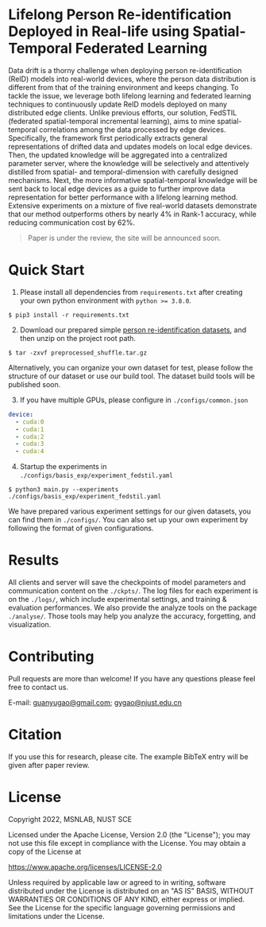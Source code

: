 # Lifelong Person Re-identification Deployed in Real-life using Spatial-Temporal Federated Learning

Data drift is a thorny challenge when deploying person re-identification (ReID) models into real-world devices, where the person data distribution is different from that of the training environment and keeps changing. To tackle the issue, we leverage both lifelong learning and federated learning techniques to continuously update ReID models deployed on many distributed edge clients. Unlike previous efforts, our solution, FedSTIL (federated spatial-temporal incremental learning), aims to mine spatial-temporal correlations among the data processed by edge devices. Specifically, the framework first periodically extracts general representations of drifted data and updates models on local edge devices. Then, the updated knowledge will be aggregated into a centralized parameter server, where the knowledge will be selectively and attentively distilled from spatial- and temporal-dimension with carefully designed mechanisms. Next, the more informative spatial-temporal knowledge will be sent back to local edge devices as a guide to further improve data representation for better performance with a lifelong learning method. Extensive experiments on a mixture of five real-world datasets demonstrate that our method outperforms others by nearly 4% in Rank-1 accuracy, while reducing communication cost by 62%. 

> Paper is under the review, the site will be announced soon.

# Quick Start

1. Please install all dependencies from `requirements.txt` after creating your own python environment with `python >= 3.8.0`.

```shell
$ pip3 install -r requirements.txt
```

2. Download our prepared simple [person re-identification datasets](https://drive.google.com/file/d/10NDQy0IZXupqXBhKfm3j7SwF08JBrE-w/view?usp=sharing), and then unzip on the project root path.  

```shell
$ tar -zxvf preprocessed_shuffle.tar.gz
```

Alternatively, you can organize your own dataset for test, please follow the structure of our dataset or use our build tool. The dataset build tools will be published soon.

3. If you have multiple GPUs, please configure in `./configs/common.json` 

```yaml
device:
  - cuda:0
  - cuda:1
  - cuda:2
  - cuda:3
  - cuda:4
```

4. Startup the experiments in `./configs/basis_exp/experiment_fedstil.yaml`

```shell
$ python3 main.py --experiments ./configs/basis_exp/experiment_fedstil.yaml
```

We have prepared various experiment settings for our given datasets, you can find them in `./configs/`. You can also set up your own experiment by following the format of given configurations.

# Results

All clients and server will save the checkpoints of model parameters and communication content on the `./ckpts/`. The log files for each experiment is on the `./logs/`, which include experimental settings, and training & evaluation performances. We also provide the analyze tools on the package `./analyse/`. Those tools may help you analyze the accuracy, forgetting, and visualization.

# Contributing

Pull requests are more than welcome! If you have any questions please feel free to contact us.

E-mail:    [guanyugao@gmail.com](mailto:guanyugao@gmail.com); [gygao@njust.edu.cn](mailto:gygao@njust.edu.cn) 

# Citation

 If you use this for research, please cite. The example BibTeX entry will be given after paper review. 

# License

Copyright 2022, MSNLAB, NUST SCE

Licensed under the Apache License, Version 2.0 (the "License"); you may not use this file except in compliance with the License. You may obtain a copy of the License at

https://www.apache.org/licenses/LICENSE-2.0

Unless required by applicable law or agreed to in writing, software distributed under the License is distributed on an "AS IS" BASIS, WITHOUT WARRANTIES OR CONDITIONS OF ANY KIND, either express or implied. See the License for the specific language governing permissions and limitations under the License.

